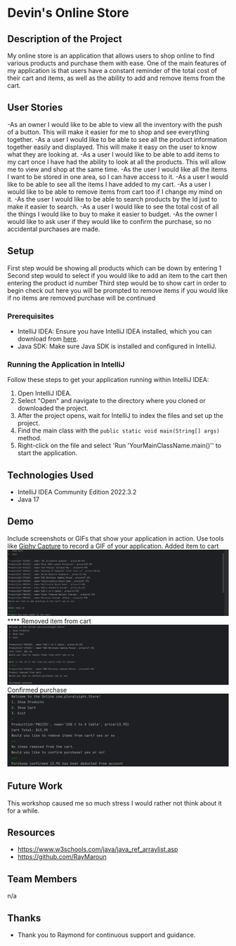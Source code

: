 # Devin's Online Store

## Description of the Project
My online store is an application that allows users to shop online to find various products and purchase them with ease. 
One of the main features of my application is that users have a constant reminder of the total cost of their cart and items, as well as the ability to add and remove items from the cart.


## User Stories

-As an owner I would like to be able to view all the inventory with the push of a button. This will make it easier for me to shop and see everything together.
-As a user I would like to be able to see all the product information together easily and displayed. This will make it easy on the user to know what they are looking at.
-As a user I would like to be able to add items to my cart once I have had the ability to look at all the products. This will allow me to view and shop at the same time.
-As the user I would like all the items I want to be stored in one area, so I can have access to it.
-As a user I would like to be able to see all the items I have added to my cart.
-As a user I would like to be able to remove items from cart too if I change my mind on it.
-As the user I would like to be able to search products by the Id just to make it easier to search.
-As a user I would like to see the total cost of all the things I would like to buy to make it easier to budget.
-As the owner I would like to ask user if they would like to confirm the purchase, so no accidental purchases are made.

## Setup

First step would be showing all products which can be down by entering 1
Second step would to select if you would like to add an item to the cart then entering the product id number
Third step would be to show cart in order to begin check out
here you will be prompted to remove items if you would like 
if no items are removed purchase will be continued 

### Prerequisites

- IntelliJ IDEA: Ensure you have IntelliJ IDEA installed, which you can download from [here](https://www.jetbrains.com/idea/download/).
- Java SDK: Make sure Java SDK is installed and configured in IntelliJ.

### Running the Application in IntelliJ

Follow these steps to get your application running within IntelliJ IDEA:

1. Open IntelliJ IDEA.
2. Select "Open" and navigate to the directory where you cloned or downloaded the project.
3. After the project opens, wait for IntelliJ to index the files and set up the project.
4. Find the main class with the `public static void main(String[] args)` method.
5. Right-click on the file and select 'Run 'YourMainClassName.main()'' to start the application.

## Technologies Used

- IntelliJ IDEA Community Edition 2022.3.2
- Java 17

## Demo

Include screenshots or GIFs that show your application in action. Use tools like [Giphy Capture](https://giphy.com/apps/giphycapture) to record a GIF of your application.
Added item to cart
![img.png](img.png)****
Removed item from cart 
![img_1.png](img_1.png)
Confirmed purchase
![img_2.png](img_2.png)

## Future Work

This workshop caused me so much stress I would rather not think about it for a while.
## Resources


- https://www.w3schools.com/java/java_ref_arraylist.asp
- https://github.com/RayMaroun

## Team Members
n/a
## Thanks


- Thank you to Raymond for continuous support and guidance.
